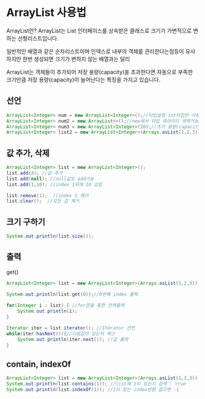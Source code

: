 # ArrayList 사용법

ArrayList란?
ArrayList는 List 인터페이스를 상속받은 클래스로 크기가 가변적으로 변하는 선형리스트입니다. 

일반적인 배열과 같은 순차리스트이며 인덱스로 내부의 객체를 관리한다는점등이 유사하지만 한번 생성되면 크기가 변하지 않는 배열과는 달리 

ArrayList는 객체들이 추가되어 저장 용량(capacity)을 초과한다면 자동으로 부족한 크기만큼 저장 용량(capacity)이 늘어난다는 특징을 가지고 있습니다.

## 선언
```java
ArrayList<Integer> num = new ArrayList<Integer>();//타입설정 int타입만 사용가능
ArrayList<Integer> num2 = new ArrayList<>();//new에서 타입 파라미터 생략가능
ArrayList<Integer> num3 = new ArrayList<Integer>(10);//초기 용량(capacity)지정
ArrayList<Integer> list2 = new ArrayList<Integer>(Arrays.asList(1,2,3));//생성시 값추가
```

## 값 추가, 삭제
```java
ArrayList<Integer> list = new ArrayList<Integer>();
list.add(3); //값 추가
list.add(null); //null값도 add가능
list.add(1,10); //index 1뒤에 10 삽입

list.remove(1);  //index 1 제거
list.clear();  //모든 값 제거
```


## 크기 구하기
```java
System.out.println(list.size()); 
```

## 출력
get()
```java
ArrayList<Integer> list = new ArrayList<Integer>(Arrays.asList(1,2,3));

System.out.println(list.get(0));//0번째 index 출력
		
for(Integer i : list) { //for문을 통한 전체출력
    System.out.println(i);
}

Iterator iter = list.iterator(); //Iterator 선언 
while(iter.hasNext()){//다음값이 있는지 체크
    System.out.println(iter.next()); //값 출력
}
```

## contain, indexOf
```java
ArrayList<Integer> list = new ArrayList<Integer>(Arrays.asList(1,2,3));
System.out.println(list.contains(1)); //list에 1이 있는지 검색 : true
System.out.println(list.indexOf(1)); //1이 있는 index반환 없으면 -1
```


